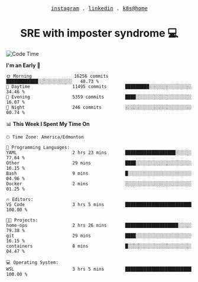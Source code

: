 <p align="center">
  <samp>
    <a href="https://www.instagram.com/lildrunkensmurf/">instagram</a> .
    <a href="https://www.linkedin.com/in/joryirving/">linkedin</a> .
    <a href="https://github.com/joryirving/home-ops">k8s@home</a>
  </samp>
</p>

<h1 align="center">
  SRE with imposter syndrome 💻
</h1>

<!--START_SECTION:waka-->
![Code Time](http://img.shields.io/badge/Code%20Time-176%20hrs%2054%20mins-blue)

**I'm an Early 🐤** 

```text
🌞 Morning                16256 commits       ████████████░░░░░░░░░░░░░   48.73 % 
🌆 Daytime                11495 commits       █████████░░░░░░░░░░░░░░░░   34.46 % 
🌃 Evening                5359 commits        ████░░░░░░░░░░░░░░░░░░░░░   16.07 % 
🌙 Night                  246 commits         ░░░░░░░░░░░░░░░░░░░░░░░░░   00.74 % 
```


📊 **This Week I Spent My Time On** 

```text
🕑︎ Time Zone: America/Edmonton

💬 Programming Languages: 
YAML                     2 hrs 23 mins       ███████████████████░░░░░░   77.64 % 
Other                    29 mins             ████░░░░░░░░░░░░░░░░░░░░░   16.15 % 
Bash                     9 mins              █░░░░░░░░░░░░░░░░░░░░░░░░   04.96 % 
Docker                   2 mins              ░░░░░░░░░░░░░░░░░░░░░░░░░   01.25 % 

🔥 Editors: 
VS Code                  3 hrs 5 mins        █████████████████████████   100.00 % 

🐱‍💻 Projects: 
home-ops                 2 hrs 26 mins       ████████████████████░░░░░   79.38 % 
git                      29 mins             ████░░░░░░░░░░░░░░░░░░░░░   16.15 % 
containers               8 mins              █░░░░░░░░░░░░░░░░░░░░░░░░   04.47 % 

💻 Operating System: 
WSL                      3 hrs 5 mins        █████████████████████████   100.00 % 
```


<!--END_SECTION:waka-->
